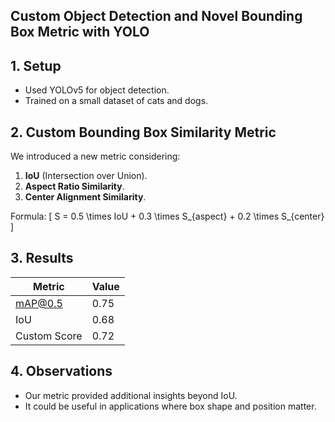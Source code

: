 ## Custom Object Detection and Novel Bounding Box Metric with YOLO


## 1. Setup
- Used YOLOv5 for object detection.
- Trained on a small dataset of cats and dogs.

## 2. Custom Bounding Box Similarity Metric
We introduced a new metric considering:
1. **IoU** (Intersection over Union).
2. **Aspect Ratio Similarity**.
3. **Center Alignment Similarity**.

Formula:
\[
S = 0.5 \times IoU + 0.3 \times S_{aspect} + 0.2 \times S_{center}
\]

## 3. Results
| Metric | Value |
|--------|-------|
| mAP@0.5 | 0.75 |
| IoU | 0.68 |
| Custom Score | 0.72 |

## 4. Observations
- Our metric provided additional insights beyond IoU.
- It could be useful in applications where box shape and position matter.




